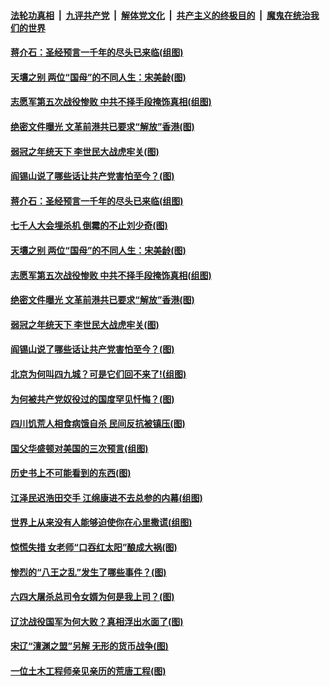 ####  [法轮功真相](../../../../basic/blob/master/README.md?t=03090101) &nbsp;|&nbsp; [九评共产党](../../../../9ping.md/blob/master/README.md?t=03090101) &nbsp;|&nbsp; [解体党文化](../../../../jtdwh.md/blob/master/README.md?t=03090101)  &nbsp;|&nbsp; [共产主义的终极目的](../../../../gczydzjmd.md/blob/master/README.md?t=03090101) &nbsp;|&nbsp; [魔鬼在统治我们的世界](../../../../mgztzwmdsj.md/blob/master/README.md?t=03090101) 

#### [蒋介石：圣经预言一千年的尽头已来临(组图)](../pages/p6/964769.md?t=03090101) 

#### [天壤之别 两位“国母”的不同人生：宋美龄(图)](../pages/p6/964754.md?t=03090101) 

#### [志愿军第五次战役惨败 中共不择手段掩饰真相(组图)](../pages/p6/964486.md?t=03090101) 

#### [绝密文件曝光 文革前港共已要求“解放”香港(图)](../pages/p6/964773.md?t=03090101) 

#### [弱冠之年统天下 李世民大战虎牢关(图)](../pages/p6/964767.md?t=03090101) 

#### [阎锡山说了哪些话让共产党害怕至今？(图)](../pages/p6/963836.md?t=03090101) 

#### [蒋介石：圣经预言一千年的尽头已来临(组图)](../pages/p6/964769.md?t=03090101) 

#### [七千人大会埋杀机 倒霉的不止刘少奇(图)](../pages/p6/962095.md?t=03090101) 

#### [天壤之别 两位“国母”的不同人生：宋美龄(图)](../pages/p6/964754.md?t=03090101) 

#### [志愿军第五次战役惨败 中共不择手段掩饰真相(组图)](../pages/p6/964486.md?t=03090101) 

#### [绝密文件曝光 文革前港共已要求“解放”香港(图)](../pages/p6/964773.md?t=03090101) 

#### [弱冠之年统天下 李世民大战虎牢关(图)](../pages/p6/964767.md?t=03090101) 

#### [阎锡山说了哪些话让共产党害怕至今？(图)](../pages/p6/963836.md?t=03090101) 

#### [北京为何叫四九城？可是它们回不来了!(组图)](../pages/p6/963935.md?t=03090101) 

#### [为何被共产党奴役过的国度罕见忏悔？(图)](../pages/p6/963901.md?t=03090101) 

#### [四川饥荒人相食病饿自杀 民间反抗被镇压(图)](../pages/p6/964389.md?t=03090101) 

#### [国父华盛顿对美国的三次预言(组图)](../pages/p6/964036.md?t=03090101) 

#### [历史书上不可能看到的东西(图)](../pages/p6/964449.md?t=03090101) 

#### [江泽民迟浩田交手 江绵康进不去总参的内幕(组图)](../pages/p6/963937.md?t=03090101) 

#### [世界上从来没有人能够迫使你在心里撒谎(组图)](../pages/p6/963996.md?t=03090101) 

#### [惊慌失措 女老师“口吞红太阳”酿成大祸(图)](../pages/p6/963843.md?t=03090101) 

#### [惨烈的“八王之乱”发生了哪些事件？(图)](../pages/p6/963837.md?t=03090101) 

#### [六四大屠杀总司令女婿为何是我上司？(图)](../pages/p6/963450.md?t=03090101) 

#### [辽沈战役国军为何大败？真相浮出水面了(图)](../pages/p6/963832.md?t=03090101) 

#### [宋辽“澶渊之盟”另解 无形的货币战争(图)](../pages/p6/963938.md?t=03090101) 

#### [一位土木工程师亲见亲历的荒唐工程(图)](../pages/p6/961631.md?t=03090101) 

